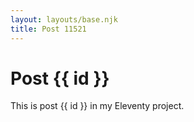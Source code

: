 ```yaml
---
layout: layouts/base.njk
title: Post 11521
---
```


# Post {{ id }}

This is post {{ id }} in my Eleventy project.
